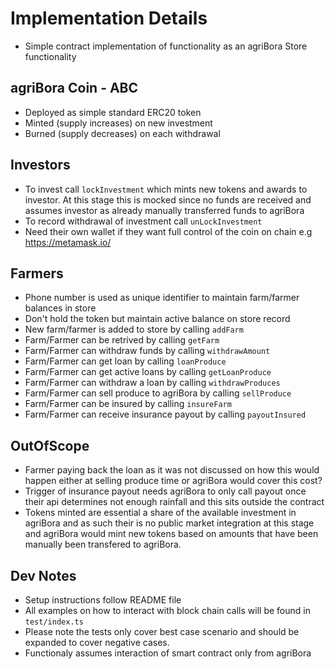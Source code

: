 # Implementation Details

- Simple contract implementation of functionality as an agriBora Store functionality

## agriBora Coin - ABC
- Deployed as simple standard ERC20 token
- Minted (supply increases) on new investment 
- Burned (supply decreases) on each withdrawal

## Investors
- To invest call `lockInvestment` which mints new tokens and awards to investor. At this stage
this is mocked since no funds are received and assumes investor as already manually transferred funds to agriBora
- To record withdrawal of investment call `unLockInvestment`
- Need their own wallet if they want full control of the coin on chain e.g https://metamask.io/

## Farmers
- Phone number is used as unique identifier to maintain farm/farmer balances in store
- Don't hold the token but maintain active balance on store record
- New farm/farmer is added to store by calling `addFarm`
- Farm/Farmer can be retrived by calling `getFarm`
- Farm/Farmer can withdraw funds by calling `withdrawAmount`
- Farm/Farmer can get loan by calling `loanProduce`
- Farm/Farmer can get active loans by calling `getLoanProduce`
- Farm/Farmer can withdraw a loan by calling `withdrawProduces`
- Farm/Farmer can sell produce to agriBora by calling `sellProduce`
- Farm/Farmer can be insured by calling `insureFarm`
- Farm/Farmer can receive insurance payout by calling `payoutInsured`

## OutOfScope
- Farmer paying back the loan as it was not discussed on how this would happen either
at selling produce time or agriBora would cover this cost?
- Trigger of insurance payout needs agriBora to only call payout once their api determines 
not enough rainfall and this sits outside the contract
- Tokens minted are essential a share of the available investment in agriBora and as such
their is no public market integration at this stage and agriBora would mint new tokens 
based on amounts that have been manually been transfered to agriBora.


## Dev Notes
- Setup instructions follow README file
- All examples on how to interact with block chain calls will be found in `test/index.ts`
- Please note the tests only cover best case scenario and should be expanded to cover negative cases.
- Functionaly assumes interaction of smart contract only from agriBora
